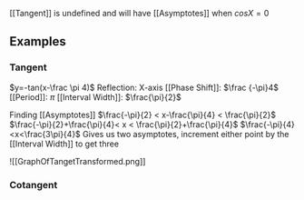 [[Tangent]] is undefined and will have [[Asymptotes]] when $cosX=0$

## Examples
### Tangent
$y=-tan(x-\frac \pi 4)$
Reflection: X-axis
[[Phase Shift]]: $\frac {-\pi}4$
[[Period]]: $\pi$
[[Interval Width]]: $\frac{\pi}{2}$

Finding [[Asymptotes]]
$\frac{-\pi}{2} < x-\frac{\pi}{4} < \frac{\pi}{2}$
$\frac{-\pi}{2}+\frac{\pi}{4}< x < \frac{\pi}{2}+\frac{\pi}{4}$
$\frac{-\pi}{4}<x<\frac{3\pi}{4}$
Gives us two asymptotes, increment either point by the [[Interval Width]] to get three

![[GraphOfTangetTransformed.png]]

### Cotangent


